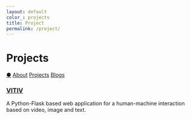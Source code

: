 ```yaml
---
layout: default
color_: projects
title: Project
permalink: /project/
---
```


<r-grid class="main" columns=6 columns-s=4 columns-xs=2>

<r-cell order="-10" span=4 span-s=2>
  <h1>Projects</h1>
</r-cell>

<r-cell order="-9" class="menu" span=2 span-s=2>
  <div class='focus2'>
    <a href="/">&#x25CF;</a>
    <a href="/about/">About</a>
    <a href="/project/">Projects</a>
    <a href="/blog/">Blogs</a>
  </div>
</r-cell>

<!-- grid -->
<r-cell class="project" span=2>
  <h3><a href="/vitiv/">VITIV</a></h3>
  <p>A Python-Flask based web application for a human-machine interaction based on video, image and text.</p>
</r-cell>

</r-grid>